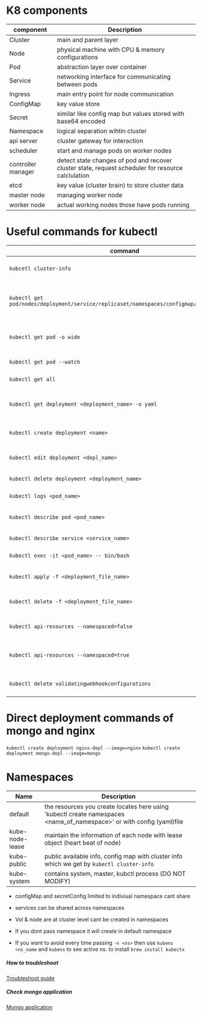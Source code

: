 # K8 components

| component          | Description                                                                                        |
| ------------------ | -------------------------------------------------------------------------------------------------- |
| Cluster            | main and parent layer                                                                              |
| Node               | physical machine with CPU & memory configurations                                                  |
| Pod                | abstraction layer over container                                                                   |
| Service            | networking interface for communicating between pods                                                |
| Ingress            | main entry point for node communication                                                            |
| ConfigMap          | key value store                                                                                    |
| Secret             | similar like config map but values stored with base64 encoded                                      |
| Namespace          | logical separation wihtin cluster                                                                  |
| api server         | cluster gateway for interaction                                                                    |
| scheduler          | start and manage pods on worker nodes                                                              |
| controller manager | detect state changes of pod and recover cluster state, request scheduler for resource calclulation |
| etcd               | key value (cluster brain) to store cluster data                                                    |
| master node        | managing worker node                                                                               |
| worker node        | actual working nodes those have pods running                                                       |

# Useful commands for kubectl

| command                                                                                   | Description                                        |
| ----------------------------------------------------------------------------------------- | -------------------------------------------------- |
| `kubcetl cluster-info`                                                                    | to get the cluster information                     |
| `kubectl get pod/nodes/deployment/service/replicaset/namespaces/configmap/secret/ingress` | list the respective component mentioned in command |
| `kubectl get pod -o wide`                                                                 | get pod details along with IP address              |
| `kubectl get pod --watch`                                                                 | watch status of pod                                |
| `kubectl get all`                                                                         | to see all resources                               |
| `kubectl get deployment <deployment_name> -o yaml`                                        | get the k8 update deployment file                  |
| `kubectl create deployment <name>`                                                        | create deployment from existing                    |
| `kubectl edit deployment <depl_name>`                                                     | edit deployment file                               |
| `kubectl delete deployment <deployment_name>`                                             | delete the deployment                              |
| `kubectl logs <pod_name>`                                                                 | get the logs of pod                                |
| `kubectl describe pod <pod_name>`                                                         | to get insights of pod                             |
| `kubectl describe service <service_name>`                                                 | get service details                                |
| `kubectl exec -it <pod_name> -- bin/bash`                                                 | go inside pod terminal                             |
| `kubectl apply -f <deployment_file_name>`                                                 | create deployment from file                        |
| `kubectl delete -f <deployment_file_name>`                                                | delete with configuration file                     |
| `kubectl api-resources --namespaced=false`                                                | get the non namespaced resources                   |
| `kubectl api-resources --namespaced=true`                                                 | get the resources those are in namespace           |
| `kubectl delete validatingwebhookconfigurations`                                          | to get validating webhooks                         |

# Direct deployment commands of mongo and nginx

`kubectl create deployment nginx-depl --image=nginx`
`kubectl create deployment mongo-depl --image=mongo`

# Namespaces

| Name            | Description                                                                                                           |
| --------------- | --------------------------------------------------------------------------------------------------------------------- |
| default         | the resources you create locates here using 'kubectl create namespaces <name_of_namespace>' or with config (yaml)file |
| kube-node-lease | maintain the information of each node with lease object (heart beat of node)                                          |
| kube-public     | public available info, config map with cluster info which we get by `kubectl cluster-info`                            |
| kube-system     | contains system, master, kubctl process (DO NOT MODIFY)                                                               |

- configMap and secretConfig limited to indiviual namespace cant share

- services can be shared across namespaces

- Vol & node are at cluster level cant be created in namespaces

- If you dont pass namespace it will create in default namespace

- If you want to avoid every time passing `-n <ns>` then use `kubens <ns_name` and `kubens` to see active ns. to install `brew install kubectx`

##### How to troubleshoot

[Troubleshoot guide](./troubleshoot.md)

##### Check mongo application

[Mongo application](./mongo/README.md)
